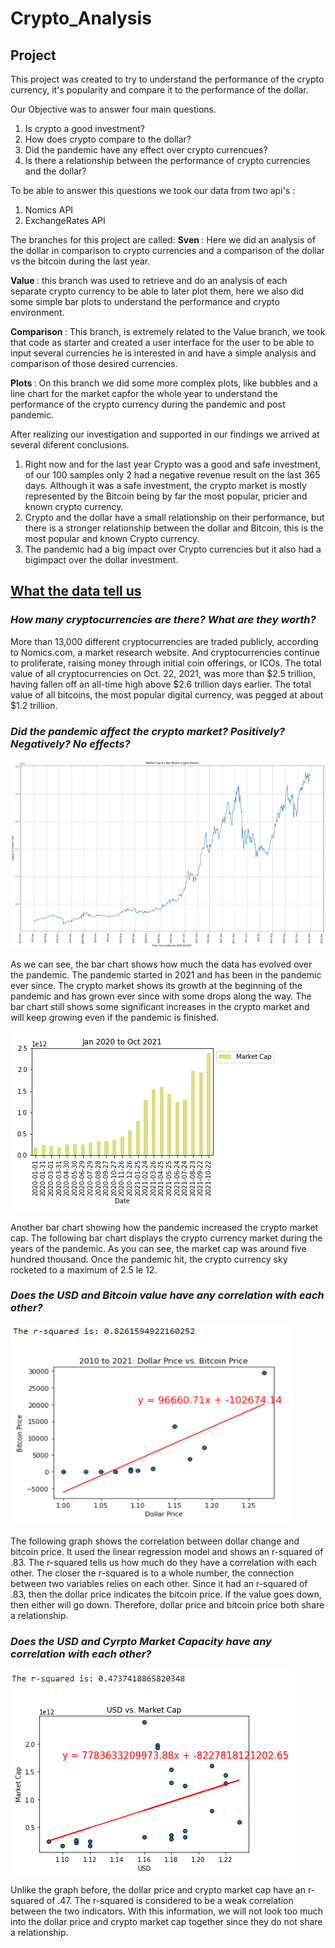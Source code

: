 # Crypto_Analysis


## Project 

This project was created to try to understand the performance of the crypto currency, it's popularity and compare it to the performance of the dollar.

Our Objective was to answer four main questions.
1. Is crypto a good investment?
2. How does crypto compare to the dollar?
3. Did the pandemic have any effect over crypto currencues?
4. Is there a relationship between the performance of crypto currencies and the dollar?

To be able to answer this questions we took our data from two api's :
1. Nomics API
2. ExchangeRates API


The branches for this project are called: 
<b> Sven </b>: Here we did an analysis of the dollar in comparison to crypto currencies and a comparison of the dollar vs the bitcoin during the last year.

<b> Value </b>: this branch was used to retrieve and do an analysis of each separate crypto currency to be able to later plot them, here we also did some simple bar plots to understand the performance and crypto environment.

<b> Comparison </b>: This branch, is extremely related to the Value branch, we took that code as starter and created a user interface for the user to be able to input several currencies he is interested in and have a simple analysis and comparison of those desired currencies.

<b> Plots </b>: On this branch we did some more complex plots, like bubbles and a line chart for the market capfor the whole year to understand the performance of the crypto currency during the pandemic and post pandemic.

After realizing our investigation and supported in our findings we arrived at several diferent conclusions.
1. Right now and for the last year Crypto was a good and safe investment, of our 100 samples only 2 had a negative revenue result on the last 365 days. 
  Although it was a safe investment, the crypto market is mostly represented by the Bitcoin being by far the most popular, pricier and known crypto currency.
2. Crypto and the dollar have a small relationship on their performance, but there is a stronger relationship between the dollar and Bitcoin, this is the most popular and known Crypto currency. 
3. The pandemic had a big impact over Crypto currencies but it also had a bigimpact over the dollar investment.

## <u> What the data tell us </u>

### <b> <i> How many cryptocurrencies are there? What are they worth? </i> </b> 
<p>
More than 13,000 different cryptocurrencies are traded publicly, according to Nomics.com, a market research website. And cryptocurrencies continue to proliferate, raising money through initial coin offerings, or ICOs. The total value of all cryptocurrencies on Oct. 22, 2021, was more than $2.5 trillion, having fallen off an all-time high above $2.6 trillion days earlier. The total value of all bitcoins, the most popular digital currency, was pegged at about $1.2 trillion.
</p>

### <b> <i> Did the pandemic affect the crypto market? Positively? Negatively? No effects? </i> </b>

![Crypto Market Over the Pandemic](https://github.com/samuelroiz/Crypto_Analysis/blob/main/Images_sven/crypto_over_the_years.png)

<p> As we can see, the bar chart shows how much the data has evolved over the pandemic. The pandemic started in 2021 and has been in the pandemic ever since. The crypto market shows its growth at the beginning of the pandemic and has grown ever since with some drops along the way. The bar chart still shows some significant increases in the crypto market and will keep growing even if the pandemic is finished. </p> 

![Pandemic Market Bar Chart](https://github.com/samuelroiz/Crypto_Analysis/blob/main/Images_sven/Pandemic_Market_Bar_Chart.png)

<p> Another bar chart showing how the pandemic increased the crypto market cap. The following bar chart displays the crypto currency market during the years of the pandemic. As you can see, the market cap was around five hundred thousand. Once the pandemic hit, the crypto currency sky rocketed to a maximum of 2.5 le 12.  </p>


### <b> <i> Does the USD and Bitcoin value have any correlation with each other? </i> </b> 

![Dollar Change vs Bitcoin Price](https://github.com/samuelroiz/Crypto_Analysis/blob/main/Images_sven/USD_vs_Bitcoin_2010to2021_with_r_squared.png)

<p> The following graph shows the correlation between dollar change and bitcoin price. It used the linear regression model and shows an r-squared of .83. The r-squared tells us how much do they have a correlation with each other. The closer the r-squared is to a whole number, the connection between two variables relies on each other. Since it had an r-squared of .83, then the dollar price indicates the bitcoin price. If the value goes down, then either will go down. Therefore, dollar price and bitcoin price both share a relationship. </p> 

### <b> <i> Does the USD and Cyrpto Market Capacity have any correlation with each other? </i> </b> 

![USD vs Crypto Market Graph](https://github.com/samuelroiz/Crypto_Analysis/blob/main/Images_sven/USD_vs_CyrptoMarket_Pandemic_with_r_squared.png)

Unlike the graph before, the dollar price and crypto market cap have an r-squared of .47. The r-squared is considered to be a weak correlation between the two indicators. With this information, we will not look too much into the dollar price and crypto market cap together since they do not share a relationship. 


